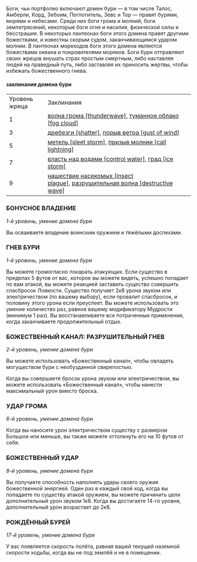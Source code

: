 Боги, чьи портфолио включают домен бури — в том числе Талос, Амберли, Корд, Зебоим, Поглотитель, Зевс и Тор — правят бурями, морями и небесами. Среди них боги грома и молний, боги землетрясений, некоторые боги огня и насилия, физической силы и бесстрашия. В некоторых пантеонах боги этого домена правят другими божествами, и известны скорым судом, заканчивающимся ударом молнии. В пантеонах мореходов боги этого домена являются божествами океана и покровителями моряков. Боги бури отправляют своих жрецов внушать страх простым смертным, либо наставляя людей на праведный путь, либо заставляя их приносить жертвы, чтобы избежать божественного гнева.

#### заклинания домена бури

|   |   |
|---|---|
|Уровень жреца|Заклинания|
|1|[волна грома [thunderwave]](https://dnd.su/spells/25-thunderwave/), [туманное облако [fog cloud]](https://dnd.su/spells/351-fog_cloud/)|
|3|[дребезги [shatter]](https://dnd.su/spells/62-shatter/), [порыв ветра [gust of wind]](https://dnd.su/spells/255-gust_of_wind/)|
|5|[метель [sleet storm]](https://dnd.su/spells/162-sleet_storm/), [призыв молнии [call lightning]](https://dnd.su/spells/272-call_lightning/)|
|7|[власть над водами [control water]](https://dnd.su/spells/21-control_water/), [град [ice storm]](https://dnd.su/spells/49-ice_storm/)|
|9|[нашествие насекомых [insect plague]](https://dnd.su/spells/180-insect_plague/), [разрушительная волна [destructive wave]](https://dnd.su/spells/296-destructive_wave/)|

  

### БОНУСНОЕ ВЛАДЕНИЕ

_1-й уровень, умение домена бури_

Вы осваиваете владение воинским оружием и тяжёлыми доспехами.

  

### ГНЕВ БУРИ

_1-й уровень, умение домена бури_

Вы можете громогласно покарать атакующих. Если существо в пределах 5 футов от вас, которое вы можете видеть, успешно попадает по вам атакой, вы можете реакцией заставить существо совершить спасбросок Ловкости. Существо получает 2к8 урона звуком или электричеством (по вашему выбору), если провалит спасбросок, и половину этого урона если преуспеет. Вы можете использовать это умение количество раз, равное вашему модификатору Мудрости (минимум 1 раз). Вы восстанавливаете все потраченные применения, когда заканчиваете продолжительный отдых.

  

### БОЖЕСТВЕННЫЙ КАНАЛ: РАЗРУШИТЕЛЬНЫЙ ГНЕВ

_2-й уровень, умение домена бури_

Вы можете использовать «Божественный канал», чтобы овладеть могуществом бури с необузданной свирепостью.

Когда вы совершаете бросок урона звуком или электричеством, вы можете использовать «Божественный канал», чтобы нанести максимальный урон вместо броска.

  

### УДАР ГРОМА

_6-й уровень, умение домена бури_

Когда вы наносите урон электричеством существу с размером Большое или меньше, вы также можете оттолкнуть его на 10 футов от себя.

  

### БОЖЕСТВЕННЫЙ УДАР

_8-й уровень, умение домена бури_

Вы получаете способность наполнять удары своего оружия божественной энергией. Один раз в каждый свой ход, когда вы попадаете по существу атакой оружием, вы можете причинить цели дополнительный урон звуком 1к8. Когда вы достигаете 14-го уровня, дополнительный урон возрастает до 2к8.

  

### РОЖДЁННЫЙ БУРЕЙ

_17-й уровень, умение домена бури_

У вас появляется скорость полёта, равная вашей текущей наземной скорости ходьбы, когда вы не под землёй и не в помещении.
